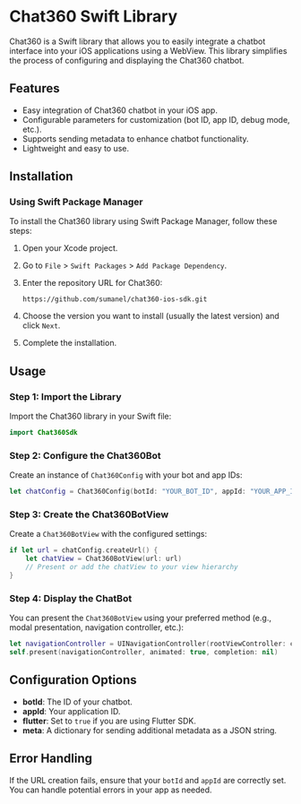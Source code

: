 # Chat360 Swift Library

Chat360 is a Swift library that allows you to easily integrate a chatbot interface into your iOS applications using a WebView. This library simplifies the process of configuring and displaying the Chat360 chatbot.

## Features

- Easy integration of Chat360 chatbot in your iOS app.
- Configurable parameters for customization (bot ID, app ID, debug mode, etc.).
- Supports sending metadata to enhance chatbot functionality.
- Lightweight and easy to use.

## Installation

### Using Swift Package Manager

To install the Chat360 library using Swift Package Manager, follow these steps:

1. Open your Xcode project.
2. Go to `File` > `Swift Packages` > `Add Package Dependency`.
3. Enter the repository URL for Chat360:

   ```
   https://github.com/sumanel/chat360-ios-sdk.git
   ```

4. Choose the version you want to install (usually the latest version) and click `Next`.
5. Complete the installation.

## Usage

### Step 1: Import the Library

Import the Chat360 library in your Swift file:

```swift
import Chat360Sdk
```

### Step 2: Configure the Chat360Bot

Create an instance of `Chat360Config` with your bot and app IDs:

```swift
let chatConfig = Chat360Config(botId: "YOUR_BOT_ID", appId: "YOUR_APP_ID", isDebug: true, flutter: false, meta: ["key": "value"])
```

### Step 3: Create the Chat360BotView

Create a `Chat360BotView` with the configured settings:

```swift
if let url = chatConfig.createUrl() {
    let chatView = Chat360BotView(url: url)
    // Present or add the chatView to your view hierarchy
}
```

### Step 4: Display the ChatBot

You can present the `Chat360BotView` using your preferred method (e.g., modal presentation, navigation controller, etc.):

```swift
let navigationController = UINavigationController(rootViewController: chatView)
self.present(navigationController, animated: true, completion: nil)
```

## Configuration Options

- **botId**: The ID of your chatbot.
- **appId**: Your application ID.
- **flutter**: Set to `true` if you are using Flutter SDK.
- **meta**: A dictionary for sending additional metadata as a JSON string.

## Error Handling

If the URL creation fails, ensure that your `botId` and `appId` are correctly set. You can handle potential errors in your app as needed.
